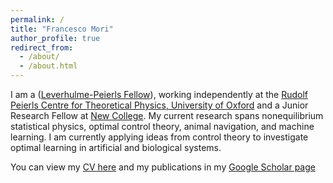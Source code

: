 ```yaml
---
permalink: /
title: "Francesco Mori"
author_profile: true
redirect_from: 
  - /about/
  - /about.html
---
```


I am a ([Leverhulme-Peierls Fellow](https://www.leverhulmepeierlsfellows.com/)), working independently at the [Rudolf Peierls Centre for Theoretical Physics, University of Oxford](https://www.physics.ox.ac.uk/research/subdepartment/rudolf-peierls-centre-theoretical-physics) and a Junior Research Fellow at [New College](https://www.new.ox.ac.uk). My current research spans nonequilibrium statistical physics, optimal control theory, animal navigation, and machine learning. I am currently applying ideas from control theory to investigate optimal learning in artificial and biological systems.

You can view my [CV here](/files/Mori_CV.pdf) and my publications in my [Google Scholar page](https://scholar.google.com/citations?user=3PbdntYAAAAJ&hl=it)
